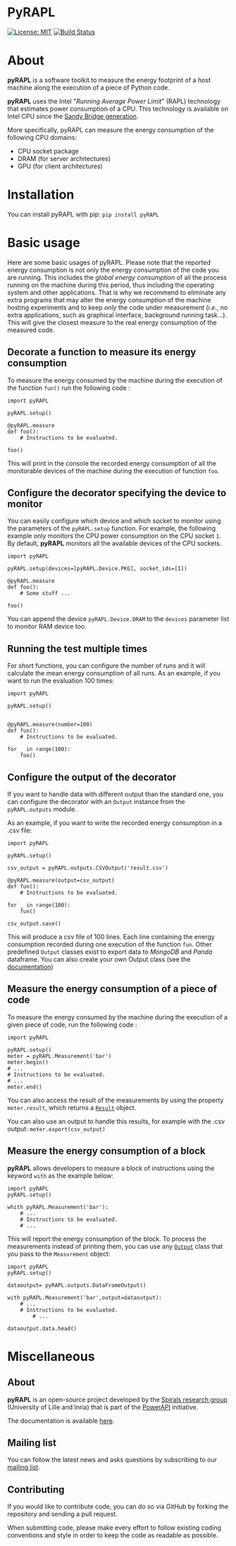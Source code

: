 # PyRAPL

[![License: MIT](https://img.shields.io/pypi/l/pyRAPL)](https://spdx.org/licenses/MIT.html)
[![Build Status](https://img.shields.io/circleci/project/github/powerapi-ng/pyRAPL.svg)](https://circleci.com/gh/powerapi-ng/pyrapl)


# About
**pyRAPL** is a software toolkit to measure the energy footprint of a host machine along the execution of a piece of Python code.

**pyRAPL** uses the Intel "_Running Average Power Limit_" (RAPL) technology that estimates power consumption of a CPU.
This technology is available on Intel CPU since the [Sandy Bridge generation](https://fr.wikipedia.org/wiki/Intel#Historique_des_microprocesseurs_produits).

More specifically, pyRAPL can measure the energy consumption of the following CPU domains:
 - CPU socket package 
 - DRAM (for server architectures)
 - GPU (for client architectures)

# Installation

You can install pyRAPL with pip: `pip install pyRAPL`

# Basic usage

Here are some basic usages of pyRAPL. Please note that the reported energy consumption is not only the energy consumption of the code you are running. This includes the _global energy consumption_ of all the process running on the machine during this period, thus including the operating system and other applications.
That is why we recommend to eliminate any extra programs that may alter the energy consumption of the machine hosting experiments and to keep _only_ the code under measurement (_i.e._, no extra applications, such as graphical interface, background running task...). This will give the closest measure to the real energy consumption of the measured code.

## Decorate a function to measure its energy consumption

To measure the energy consumed by the machine during the execution of the function `fun()` run the following code :

	import pyRAPL

	pyRAPL.setup() 

	@pyRAPL.measure
	def foo():
		# Instructions to be evaluated.

	foo()

This will print in the console the recorded energy consumption of all the monitorable devices of the machine during the execution of function `foo`.

## Configure the decorator specifying the device to monitor

You can easily configure which device and which socket to monitor using the parameters of the `pyRAPL.setup` function. 
For example, the following example only monitors the CPU power consumption on the CPU socket `1`.
By default, **pyRAPL** monitors all the available devices of the CPU sockets.

	import pyRAPL

	pyRAPL.setup(devices=[pyRAPL.Device.PKG], socket_ids=[1])

	@pyRAPL.measure
	def foo():
		# Some stuff ...

	foo()	

You can append the device `pyRAPL.Device.DRAM` to the `devices` parameter list to monitor RAM device too. 

## Running the test multiple times 

For short functions, you can configure the number of runs and it will calculate the mean energy consumption of all runs. 
As an example, if you want to run the evaluation 100 times:

	import pyRAPL

	pyRAPL.setup()
	
	
	@pyRAPL.measure(number=100)
	def fun():
		# Instructions to be evaluated.

	for _ in range(100):
		foo()
	

## Configure the output of the decorator

If you want to handle data with different output than the standard one, you can configure the decorator with an `Output` instance from the `pyRAPL.outputs` module.

As an example, if you want to write the recorded energy consumption in a .csv file:

	import pyRAPL

	pyRAPL.setup()
	
	csv_output = pyRAPL.outputs.CSVOutput('result.csv')
	
	@pyRAPL.measure(output=csv_output)
	def fun():
		# Instructions to be evaluated.

	for _ in range(100):
		fun()
		
	csv_output.save()

This will produce a csv file of 100 lines. Each line containing the energy
consumption recorded during one execution of the function `fun`.
Other predefined `Output` classes exist to export data to *MongoDB* and *Panda*
dataframe.
You can also create your own Output class (see the
[documentation](https://pyrapl.readthedocs.io/en/latest/Outputs_API.html))

## Measure the energy consumption of a piece of code

To measure the energy consumed by the machine during the execution of a given
piece of code, run the following code :

	import pyRAPL

	pyRAPL.setup()
	meter = pyRAPL.Measurement('bar')
	meter.begin()
	# ...
	# Instructions to be evaluated.
	# ...
	meter.end()
	
You can also access the result of the measurements by using the property `meter.result`, which returns a [`Result`](https://pyrapl.readthedocs.io/en/latest/API.html#pyRAPL.Result) object.

You can also use an output to handle this results, for example with the .csv output: `meter.export(csv_output)`

## Measure the energy consumption of a block 

**pyRAPL** allows developers to measure a block of instructions using the keyword  ```with```  as the example below: 

	import pyRAPL
	pyRAPL.setup()
	
	whith pyRAPL.Measurement('bar'):
		# ...
		# Instructions to be evaluated.
		# ...

This will report the energy consumption of the block. To process the measurements instead of printing them, you can use any [`Output`](https://pyrapl.readthedocs.io/en/latest/Outputs_API.html) class that you pass to the `Measurement` object:

	import pyRAPL
	pyRAPL.setup()
	
	dataoutput= pyRAPL.outputs.DataFrameOutput()

	with pyRAPL.Measurement('bar',output=dataoutput):
		# ...
		# Instructions to be evaluated.
    		# ...

	dataoutput.data.head()

# Miscellaneous

## About

**pyRAPL** is an open-source project developed by the [Spirals research group](https://team.inria.fr/spirals) (University of Lille and Inria) that is part of the [PowerAPI](http://powerapi.org) initiative.

The documentation is available [here](https://pyrapl.readthedocs.io/en/latest/).

## Mailing list

You can follow the latest news and asks questions by subscribing to our <a href="mailto:sympa@inria.fr?subject=subscribe powerapi">mailing list</a>.

## Contributing

If you would like to contribute code, you can do so via GitHub by forking the repository and sending a pull request.

When submitting code, please make every effort to follow existing coding conventions and style in order to keep the code as readable as possible.

